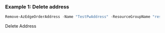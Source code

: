 ### Example 1: Delete address
```powershell
Remove-AzEdgeOrderAddress -Name "TestPwAddress" -ResourceGroupName "resourceGroupName" -SubscriptionId SubscriptionId
```
Delete Address